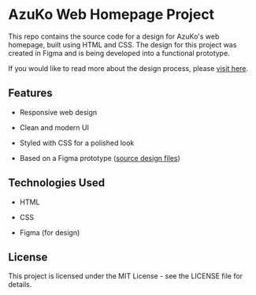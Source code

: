 # AzuKo Web Homepage Project

This repo contains the source code for a design for AzuKo's web homepage, built using HTML and CSS. The design for this project was created in Figma and is being developed into a functional prototype.

If you would like to read more about the design process, please [visit here](https://adeolao.carrd.co/#project-azuko).

## Features

-   Responsive web design

-   Clean and modern UI

-   Styled with CSS for a polished look

-   Based on a Figma prototype ([source design files](https://www.figma.com/design/QsZXglSI1nWmvnLRDqkgD6/AzuKo-wireframe?node-id=374-49214&t=8fxUKu7TOUmVGypH-1))

## Technologies Used

-   HTML

-   CSS

-   Figma (for design)

## License

This project is licensed under the MIT License - see the LICENSE file for details.
